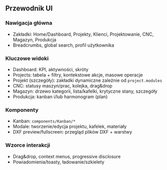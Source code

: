 ## Przewodnik UI

### Nawigacja główna
- Zakładki: Home/Dashboard, Projekty, Klienci, Projektowanie, CNC, Magazyn, Produkcja
- Breadcrumbs, global search, profil użytkownika

### Kluczowe widoki
- Dashboard: KPI, aktywności, skróty
- Projects: tabela + filtry, kontekstowe akcje, masowe operacje
- Projekt (szczegóły): zakładki dynamiczne zależnie od `project.modules`
- CNC: statusy maszyn/prac, kolejka, drag&drop
- Magazyn: drzewo kategorii, lista/kafelki, krytyczne stany, szczegóły
- Produkcja: kanban i/lub harmonogram (plan)

### Komponenty
- Kanban: `components/Kanban/*`
- Modale: tworzenie/edycja projektu, kafelek, materiały
- DXF preview/fullscreen: przegląd plików DXF + warstwy

### Wzorce interakcji
- Drag&drop, context menus, progressive disclosure
- Powiadomienia/toasty, ładowanie/szkielety


